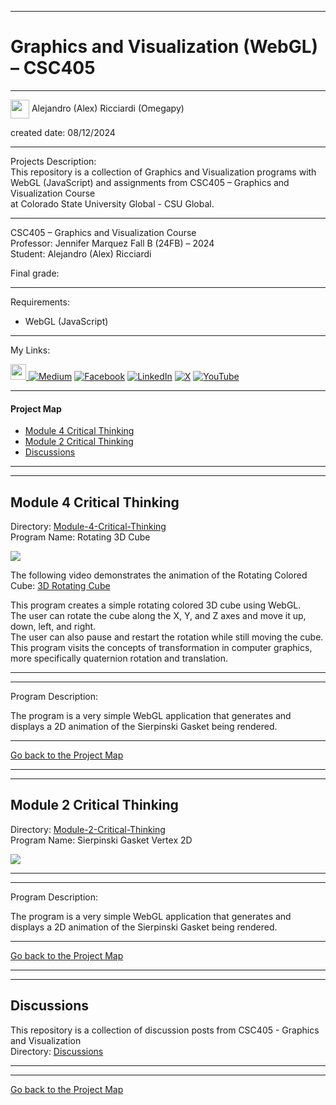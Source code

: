 ﻿-----------------------------------------------------------------------------------------------------------------------------
# Graphics and Visualization (WebGL) – CSC405
-----------------------------------------------------------------------------------------------------------------------------

 <img width="30" height="30" align="center" src="https://github.com/user-attachments/assets/f8001645-cc85-4b99-beec-74482a83ac87"> Alejandro (Alex) Ricciardi (Omegapy)   

created date: 08/12/2024  

-----------------------------------------------------------------------------------------------------------------------------

Projects Description:    
This repository is a collection of Graphics and Visualization programs with WebGL (JavaScript) and assignments from CSC405 – Graphics and Visualization Course  
at Colorado State University Global - CSU Global.  

-----------------------------------------------------------------------------------------------------------------------------

CSC405 – Graphics and Visualization Course   
Professor: Jennifer Marquez
Fall B (24FB) – 2024   
Student: Alejandro (Alex) Ricciardi   

Final grade:  

-----------------------------------------------------------------------------------------------------------------------------

Requirements:  
- WebGL (JavaScript)

-----------------------------------------------------------------------------------------------------------------------------

My Links:   

<span><a href="https://www.alexomegapy.com" target="_blank"><img width="25" height="25" src="https://github.com/user-attachments/assets/f8001645-cc85-4b99-beec-74482a83ac87"></span>    [![Medium](https://img.shields.io/badge/Medium-12100E?style=for-the-badge&logo=medium&logoColor=whit)](https://medium.com/@alex.omegapy)    [![Facebook](https://img.shields.io/badge/Facebook-%231877F2.svg?logo=Facebook&logoColor=white)](https://www.facebook.com/profile.php?id=100089638857137)    [![LinkedIn](https://img.shields.io/badge/LinkedIn-%230077B5.svg?logo=linkedin&logoColor=white)](https://linkedin.com/in/alex-ricciardi)    [![X](https://img.shields.io/badge/X-black.svg?logo=X&logoColor=white)](https://x.com/AlexOmegapy)    [![YouTube](https://img.shields.io/badge/YouTube-%23FF0000.svg?logo=YouTube&logoColor=white)](https://www.youtube.com/channel/UC4rMaQ7sqywMZkfS1xGh2AA)   

-----------------------------------------------------------------------------------------------------------------------------

#### Project Map
 
- [Module 4 Critical Thinking](#module-4-critical-thinking) 
- [Module 2 Critical Thinking](#module-2-critical-thinking) 
- [Discussions](#discussions)

-----------------------------------------------------------------------------------------------------------------------------
-----------------------------------------------------------------------------------------------------------------------------
## Module 4 Critical Thinking 
Directory: [Module-4-Critical-Thinking](https://github.com/Omegapy/My-Academics-Portfolio/tree/main/Graphics-and-Visualization-CSC405/Module-4-Critical-Thinking)  
Program Name:  Rotating 3D Cube

<p align="left">
<img  src="https://github.com/user-attachments/assets/705d0aaa-7ced-47b5-bd99-e6dcc5064dad">
</p>

The following video demonstrates the animation of the Rotating Colored Cube: [3D Rotating Cube](https://www.youtube.com/watch?v=peIjP2O0FTU)

This program creates a simple rotating colored 3D cube using WebGL.   
The user can rotate the cube along the X, Y, and Z axes and move it up, down, left, and right.  
The user can also pause and restart the rotation while still moving the cube.  
This program visits the concepts of transformation in computer graphics, more specifically quaternion rotation and translation.  

-----------------------------------------------------------------------------------------------------------------------------
-----------------------------------------------------------------------------------------------------------------------------

Program Description:  

The program is a very simple WebGL application that generates and displays a 2D animation of the Sierpinski Gasket being rendered.  

-------------------------------------------------------------------------------------------

[Go back to the Project Map](#project-map)


-----------------------------------------------------------------------------------------------------------------------------
-----------------------------------------------------------------------------------------------------------------------------
## Module 2 Critical Thinking 
Directory: [Module-2-Critical-Thinking](https://github.com/Omegapy/My-Academics-Portfolio/tree/main/Graphics-and-Visualization-CSC405/Module-2-Critical-Thinking)  
Program Name:  Sierpinski Gasket Vertex 2D

<p align="left">
<img  src="https://github.com/user-attachments/assets/0580aefe-6c5b-4f8d-967a-f101b18307db">
</p>

-----------------------------------------------------------------------------------------------------------------------------
-----------------------------------------------------------------------------------------------------------------------------

Program Description:  

The program is a very simple WebGL application that generates and displays a 2D animation of the Sierpinski Gasket being rendered.  

-------------------------------------------------------------------------------------------

[Go back to the Project Map](#project-map)

-----------------------------------------------------------------------------------------------------------------------------
-----------------------------------------------------------------------------------------------------------------------------
## Discussions 
This repository is a collection of discussion posts from CSC405 - Graphics and Visualization    
Directory: [Discussions](https://github.com/Omegapy/My-Academics-Portfolio/tree/main/Graphics-and-Visualization-CSC405/Discussions)

-----------------------------------------------------------------------------------------------------------------------------
-----------------------------------------------------------------------------------------------------------------------------

[Go back to the Project Map](#project-map)

